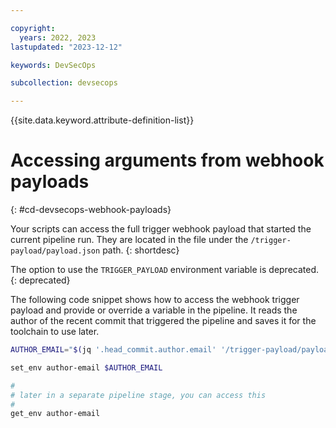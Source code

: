 ```yaml
---

copyright: 
  years: 2022, 2023
lastupdated: "2023-12-12"

keywords: DevSecOps

subcollection: devsecops

---
```


{{site.data.keyword.attribute-definition-list}}

# Accessing arguments from webhook payloads 
{: #cd-devsecops-webhook-payloads}

Your scripts can access the full trigger webhook payload that started the current pipeline run. They are located in the file under the `/trigger-payload/payload.json` path.
{: shortdesc}

The option to use the `TRIGGER_PAYLOAD` environment variable is deprecated.
{: deprecated}

The following code snippet shows how to access the webhook trigger payload and provide or override a variable in the pipeline.
It reads the author of the recent commit that triggered the pipeline and saves it for the toolchain to use later.

```bash
AUTHOR_EMAIL="$(jq '.head_commit.author.email' '/trigger-payload/payload.json')"

set_env author-email $AUTHOR_EMAIL

#
# later in a separate pipeline stage, you can access this
#
get_env author-email
```
